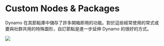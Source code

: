 # Custom Nodes & Packages

Dynamo 在其節點庫中儲存了許多開箱即用的功能。對於這些經常使用的常式或要與社群共用的特殊圖形，自訂節點是進一步延伸 Dynamo 的很好的方式。

![](./images/customNodes\_cover01.jpg)
